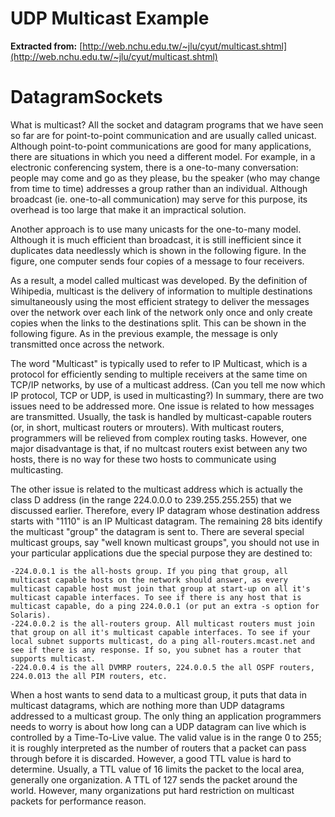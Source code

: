 UDP Multicast Example
=======================

**Extracted from:** [http://web.nchu.edu.tw/~jlu/cyut/multicast.shtml](http://web.nchu.edu.tw/~jlu/cyut/multicast.shtml)

**DatagramSocket**s
===================

What is multicast?
All the socket and datagram programs that we have seen so far are for point-to-point communication and are usually called unicast. Although point-to-point communications are good for many applications, there are situations in which you need a different model. For example, in a electronic conferencing system, there is a one-to-many conversation: people may come and go as they please, bu the speaker (who may change from time to time) addresses a group rather than an individual. Although broadcast (ie. one-to-all communication) may serve for this purpose, its overhead is too large that make it an impractical solution.

Another approach is to use many unicasts for the one-to-many model. Although it is much efficient than broadcast, it is still inefficient since it duplicates data needlessly which is shown in the following figure. In the figure, one computer sends four copies of a message to four receivers. 



As a result, a model called multicast was developed. By the definition of Wihipedia, multicast is the delivery of information to multiple destinations simultaneously using the most efficient strategy to deliver the messages over the network over each link of the network only once and only create copies when the links to the destinations split. This can be shown in the following figure. As in the previous example, the message is only transmitted once across the network. 


 The word "Multicast" is typically used to refer to IP Multicast, which is a protocol for efficiently sending to multiple receivers at the same time on TCP/IP networks, by use of a multicast address. (Can you tell me now which IP protocol, TCP or UDP, is used in multicasting?) In summary, there are two issues need to be addressed more. One issue is related to how messages are transmitted. Usually, the task is handled by multicast-capable routers (or, in short, multicast routers or mrouters). With multicast routers, programmers will be relieved from complex routing tasks. However, one major disadvantage is that, if no multcast routers exist between any two hosts, there is no way for these two hosts to communicate using multicasting.

The other issue is related to the multicast address which is actually the class D address (in the range 224.0.0.0 to 239.255.255.255) that we discussed earlier. Therefore, every IP datagram whose destination address starts with "1110" is an IP Multicast datagram. The remaining 28 bits identify the multicast "group" the datagram is sent to. There are several special multicast groups, say "well known multicast groups", you should not use in your particular applications due the special purpose they are destined to:

    -224.0.0.1 is the all-hosts group. If you ping that group, all multicast capable hosts on the network should answer, as every multicast capable host must join that group at start-up on all it's multicast capable interfaces. To see if there is any host that is multicast capable, do a ping 224.0.0.1 (or put an extra -s option for Solaris).
    -224.0.0.2 is the all-routers group. All multicast routers must join that group on all it's multicast capable interfaces. To see if your local subnet supports multicast, do a ping all-routers.mcast.net and see if there is any response. If so, you subnet has a router that supports multicast.
    -224.0.0.4 is the all DVMRP routers, 224.0.0.5 the all OSPF routers, 224.0.013 the all PIM routers, etc. 

When a host wants to send data to a multicast group, it puts that data in multicast datagrams, which are nothing more than UDP datagrams addressed to a multicast group. The only thing an application programmers needs to worry is about how long can a UDP datagram can live which is controlled by a Time-To-Live value. The valid value is in the range 0 to 255; it is roughly interpreted as the number of routers that a packet can pass through before it is discarded. However, a good TTL value is hard to determine. Usually, a TTL value of 16 limits the packet to the local area, generally one organization. A TTL of 127 sends the packet around the world. However, many organizations put hard restriction on multicast packets for performance reason.